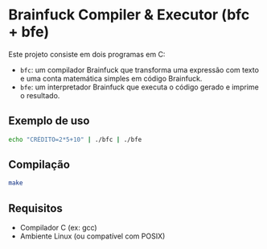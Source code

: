 # Brainfuck Compiler & Executor (bfc + bfe)

Este projeto consiste em dois programas em C:

- `bfc`: um compilador Brainfuck que transforma uma expressão com texto e uma conta matemática simples em código Brainfuck.
- `bfe`: um interpretador Brainfuck que executa o código gerado e imprime o resultado.

## Exemplo de uso

```bash
echo "CRÉDITO=2*5+10" | ./bfc | ./bfe
```

## Compilação

```bash
make
```

## Requisitos

- Compilador C (ex: gcc)
- Ambiente Linux (ou compatível com POSIX)